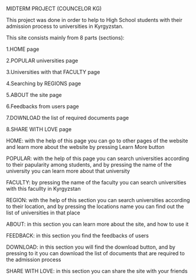 MIDTERM PROJECT (COUNCELOR KG)

This project was done in order to help to High School students with their admission process to universities in Kyrgyzstan.

This site consists mainly from 8 parts (sections):

  1.HOME page
  
  2.POPULAR universities page
  
  3.Universities with that FACULTY page
  
  4.Searching by REGIONS page
  
  5.ABOUT the site page
  
  6.Feedbacks from users page
  
  7.DOWNLOAD the list of required documents page
  
  8.SHARE WITH LOVE page

HOME: with the help of this page you can go to other pages of the website and learn more about the website by pressing Learn More button

POPULAR: with the help of this page you can search universities according to their papularity among students, and by pressing the name of the university you can learn more about that university

FACULTY: by pressing the name of the faculty you can search universities with this facullty in Kyrgyzstan

REGION: with the help of this section you can search universities according to their location, and by pressing the locations name you can find out the list of universities in that place

ABOUT: in this section you can learn more about the site, and how to use it

FEEDBACK: in this section you find the feedbacks of users

DOWNLOAD: in this section you will find the download button, and by pressing to it you can download the list of documents that are required to the admission process

SHARE WITH LOVE: in this section you can share the site with your friends

